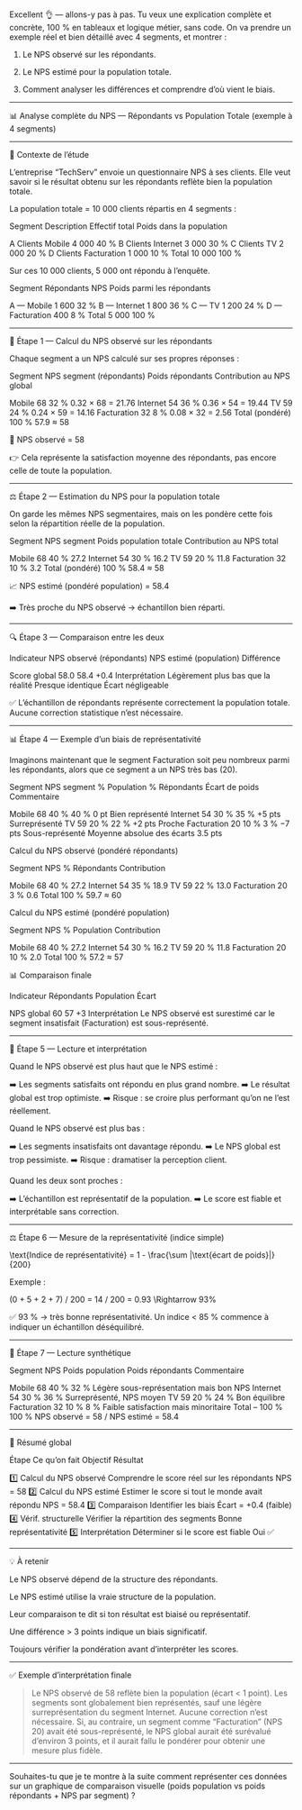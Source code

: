 Excellent 👌 — allons-y pas à pas.
Tu veux une explication complète et concrète, 100 % en tableaux et logique métier, sans code.
On va prendre un exemple réel et bien détaillé avec 4 segments, et montrer :

1. Le NPS observé sur les répondants.


2. Le NPS estimé pour la population totale.


3. Comment analyser les différences et comprendre d’où vient le biais.




---

📊 Analyse complète du NPS — Répondants vs Population Totale (exemple à 4 segments)


---

🧭 Contexte de l’étude

L’entreprise “TechServ” envoie un questionnaire NPS à ses clients.
Elle veut savoir si le résultat obtenu sur les répondants reflète bien la population totale.

La population totale = 10 000 clients répartis en 4 segments :

Segment	Description	Effectif total	Poids dans la population

A	Clients Mobile	4 000	40 %
B	Clients Internet	3 000	30 %
C	Clients TV	2 000	20 %
D	Clients Facturation	1 000	10 %
Total		10 000	100 %


Sur ces 10 000 clients, 5 000 ont répondu à l’enquête.

Segment	Répondants NPS	Poids parmi les répondants

A — Mobile	1 600	32 %
B — Internet	1 800	36 %
C — TV	1 200	24 %
D — Facturation	400	8 %
Total	5 000	100 %



---

🧮 Étape 1 — Calcul du NPS observé sur les répondants

Chaque segment a un NPS calculé sur ses propres réponses :

Segment	NPS segment (répondants)	Poids répondants	Contribution au NPS global

Mobile	68	32 %	0.32 × 68 = 21.76
Internet	54	36 %	0.36 × 54 = 19.44
TV	59	24 %	0.24 × 59 = 14.16
Facturation	32	8 %	0.08 × 32 = 2.56
Total (pondéré)		100 %	57.9 ≈ 58


🧾 NPS observé = 58

👉 Cela représente la satisfaction moyenne des répondants, pas encore celle de toute la population.


---

⚖️ Étape 2 — Estimation du NPS pour la population totale

On garde les mêmes NPS segmentaires,
mais on les pondère cette fois selon la répartition réelle de la population.

Segment	NPS segment	Poids population totale	Contribution au NPS total

Mobile	68	40 %	27.2
Internet	54	30 %	16.2
TV	59	20 %	11.8
Facturation	32	10 %	3.2
Total (pondéré)		100 %	58.4 ≈ 58


📈 NPS estimé (pondéré population) = 58.4

➡️ Très proche du NPS observé → échantillon bien réparti.


---

🔍 Étape 3 — Comparaison entre les deux

Indicateur	NPS observé (répondants)	NPS estimé (population)	Différence

Score global	58.0	58.4	+0.4
Interprétation	Légèrement plus bas que la réalité	Presque identique	Écart négligeable


✅ L’échantillon de répondants représente correctement la population totale.
Aucune correction statistique n’est nécessaire.


---

📊 Étape 4 — Exemple d’un biais de représentativité

Imaginons maintenant que le segment Facturation soit peu nombreux parmi les répondants,
alors que ce segment a un NPS très bas (20).

Segment	NPS segment	% Population	% Répondants	Écart de poids	Commentaire

Mobile	68	40 %	40 %	0 pt	Bien représenté
Internet	54	30 %	35 %	+5 pts	Surreprésenté
TV	59	20 %	22 %	+2 pts	Proche
Facturation	20	10 %	3 %	−7 pts	Sous-représenté
Moyenne absolue des écarts				3.5 pts	


Calcul du NPS observé (pondéré répondants)

Segment	NPS	% Répondants	Contribution

Mobile	68	40 %	27.2
Internet	54	35 %	18.9
TV	59	22 %	13.0
Facturation	20	3 %	0.6
Total		100 %	59.7 ≈ 60


Calcul du NPS estimé (pondéré population)

Segment	NPS	% Population	Contribution

Mobile	68	40 %	27.2
Internet	54	30 %	16.2
TV	59	20 %	11.8
Facturation	20	10 %	2.0
Total		100 %	57.2 ≈ 57


📊 Comparaison finale

Indicateur	Répondants	Population	Écart

NPS global	60	57	+3
Interprétation	Le NPS observé est surestimé car le segment insatisfait (Facturation) est sous-représenté.		



---

🧠 Étape 5 — Lecture et interprétation

Quand le NPS observé est plus haut que le NPS estimé :

➡️ Les segments satisfaits ont répondu en plus grand nombre.
➡️ Le résultat global est trop optimiste.
➡️ Risque : se croire plus performant qu’on ne l’est réellement.

Quand le NPS observé est plus bas :

➡️ Les segments insatisfaits ont davantage répondu.
➡️ Le NPS global est trop pessimiste.
➡️ Risque : dramatiser la perception client.

Quand les deux sont proches :

➡️ L’échantillon est représentatif de la population.
➡️ Le score est fiable et interprétable sans correction.


---

⚖️ Étape 6 — Mesure de la représentativité (indice simple)

\text{Indice de représentativité} = 1 - \frac{\sum |\text{écart de poids}|}{200}

Exemple :

(0 + 5 + 2 + 7) / 200 = 14 / 200 = 0.93 \Rightarrow 93\%

✅ 93 % → très bonne représentativité.
Un indice < 85 % commence à indiquer un échantillon déséquilibré.


---

🧩 Étape 7 — Lecture synthétique

Segment	NPS	Poids population	Poids répondants	Commentaire

Mobile	68	40 %	32 %	Légère sous-représentation mais bon NPS
Internet	54	30 %	36 %	Surreprésenté, NPS moyen
TV	59	20 %	24 %	Bon équilibre
Facturation	32	10 %	8 %	Faible satisfaction mais minoritaire
Total	–	100 %	100 %	NPS observé = 58 / NPS estimé = 58.4



---

🧾 Résumé global

Étape	Ce qu’on fait	Objectif	Résultat

1️⃣	Calcul du NPS observé	Comprendre le score réel sur les répondants	NPS = 58
2️⃣	Calcul du NPS estimé	Estimer le score si tout le monde avait répondu	NPS = 58.4
3️⃣	Comparaison	Identifier les biais	Écart = +0.4 (faible)
4️⃣	Vérif. structurelle	Vérifier la répartition des segments	Bonne représentativité
5️⃣	Interprétation	Déterminer si le score est fiable	Oui ✅



---

💡 À retenir

Le NPS observé dépend de la structure des répondants.

Le NPS estimé utilise la vraie structure de la population.

Leur comparaison te dit si ton résultat est biaisé ou représentatif.

Une différence > 3 points indique un biais significatif.

Toujours vérifier la pondération avant d’interpréter les scores.



---

✅ Exemple d’interprétation finale

> Le NPS observé de 58 reflète bien la population (écart < 1 point).
Les segments sont globalement bien représentés, sauf une légère surreprésentation du segment Internet.
Aucune correction n’est nécessaire.
Si, au contraire, un segment comme “Facturation” (NPS 20) avait été sous-représenté, le NPS global aurait été surévalué d’environ 3 points,
et il aurait fallu le pondérer pour obtenir une mesure plus fidèle.




---

Souhaites-tu que je te montre à la suite comment représenter ces données sur un graphique de comparaison visuelle (poids population vs poids répondants + NPS par segment) ?

